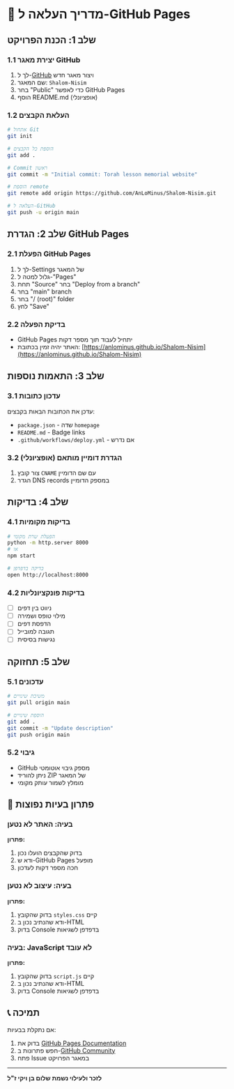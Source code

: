 # 🚀 מדריך העלאה ל-GitHub Pages

## שלב 1: הכנת הפרויקט

### 1.1 יצירת מאגר GitHub

1. לך ל-[GitHub](https://github.com) ויצור מאגר חדש
2. שם המאגר: `Shalom-Nisim`
3. בחר "Public" כדי לאפשר GitHub Pages
4. הוסף README.md (אופציונלי)

### 1.2 העלאת הקבצים

```bash
# אתחול Git
git init

# הוספת כל הקבצים
git add .

# Commit ראשון
git commit -m "Initial commit: Torah lesson memorial website"

# הוספת remote
git remote add origin https://github.com/AnLoMinus/Shalom-Nisim.git

# העלאה ל-GitHub
git push -u origin main
```

## שלב 2: הגדרת GitHub Pages

### 2.1 הפעלת GitHub Pages

1. לך ל-Settings של המאגר
2. גלול למטה ל-"Pages"
3. תחת "Source" בחר "Deploy from a branch"
4. בחר "main" branch
5. בחר "/ (root)" folder
6. לחץ "Save"

### 2.2 בדיקת הפעלה

- GitHub Pages יתחיל לעבוד תוך מספר דקות
- האתר יהיה זמין בכתובת: [https://anlominus.github.io/Shalom-Nisim](https://anlominus.github.io/Shalom-Nisim)

## שלב 3: התאמות נוספות

### 3.1 עדכון כתובות

עדכן את הכתובות הבאות בקבצים:

- `package.json` - שדה `homepage`
- `README.md` - Badge links
- `.github/workflows/deploy.yml` - אם נדרש

### 3.2 הגדרת דומיין מותאם (אופציונלי)

1. צור קובץ `CNAME` עם שם הדומיין
2. הגדר DNS records במספק הדומיין

## שלב 4: בדיקות

### 4.1 בדיקות מקומיות

```bash
# הפעלת שרת מקומי
python -m http.server 8000
# או
npm start

# בדיקה בדפדפן
open http://localhost:8000
```

### 4.2 בדיקות פונקציונליות

- [ ] ניווט בין דפים
- [ ] מילוי טופס ושמירה
- [ ] הדפסת דפים
- [ ] תגובה למובייל
- [ ] נגישות בסיסית

## שלב 5: תחזוקה

### 5.1 עדכונים

```bash
# משיכת שינויים
git pull origin main

# הוספת שינויים
git add .
git commit -m "Update description"
git push origin main
```

### 5.2 גיבוי

- GitHub מספק גיבוי אוטומטי
- ניתן להוריד ZIP של המאגר
- מומלץ לשמור עותק מקומי

## 🔧 פתרון בעיות נפוצות

### בעיה: האתר לא נטען

**פתרון:**

1. בדוק שהקבצים הועלו נכון
2. ודא ש-GitHub Pages מופעל
3. חכה מספר דקות לעדכון

### בעיה: עיצוב לא נטען

**פתרון:**

1. בדוק שהקובץ `styles.css` קיים
2. ודא שהנתיב נכון ב-HTML
3. בדוק Console בדפדפן לשגיאות

### בעיה: JavaScript לא עובד

**פתרון:**

1. בדוק שהקובץ `script.js` קיים
2. ודא שהנתיב נכון ב-HTML
3. בדוק Console בדפדפן לשגיאות

## 📞 תמיכה

אם נתקלת בבעיות:

1. בדוק את [GitHub Pages Documentation](https://docs.github.com/en/pages)
2. חפש פתרונות ב-[GitHub Community](https://github.community)
3. פתח Issue במאגר הפרויקט

---

**לזכר ולעילוי נשמת שלום בן ויקי ז"ל**
